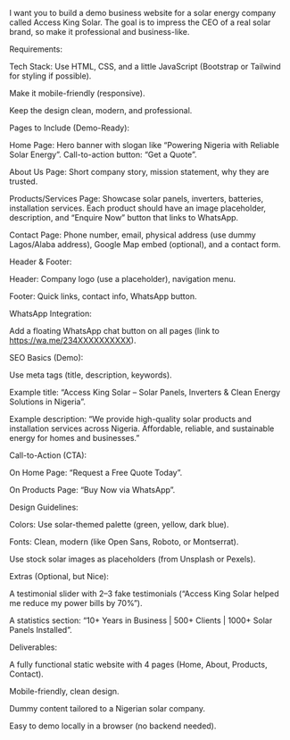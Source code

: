I want you to build a demo business website for a solar energy company called Access King Solar. The goal is to impress the CEO of a real solar brand, so make it professional and business-like.

Requirements:

Tech Stack: Use HTML, CSS, and a little JavaScript (Bootstrap or Tailwind for styling if possible).

Make it mobile-friendly (responsive).

Keep the design clean, modern, and professional.

Pages to Include (Demo-Ready):

Home Page: Hero banner with slogan like “Powering Nigeria with Reliable Solar Energy”. Call-to-action button: “Get a Quote”.

About Us Page: Short company story, mission statement, why they are trusted.

Products/Services Page: Showcase solar panels, inverters, batteries, installation services. Each product should have an image placeholder, description, and “Enquire Now” button that links to WhatsApp.

Contact Page: Phone number, email, physical address (use dummy Lagos/Alaba address), Google Map embed (optional), and a contact form.

Header & Footer:

Header: Company logo (use a placeholder), navigation menu.

Footer: Quick links, contact info, WhatsApp button.

WhatsApp Integration:

Add a floating WhatsApp chat button on all pages (link to https://wa.me/234XXXXXXXXXX).

SEO Basics (Demo):

Use meta tags (title, description, keywords).

Example title: “Access King Solar – Solar Panels, Inverters & Clean Energy Solutions in Nigeria”.

Example description: “We provide high-quality solar products and installation services across Nigeria. Affordable, reliable, and sustainable energy for homes and businesses.”

Call-to-Action (CTA):

On Home Page: “Request a Free Quote Today”.

On Products Page: “Buy Now via WhatsApp”.

Design Guidelines:

Colors: Use solar-themed palette (green, yellow, dark blue).

Fonts: Clean, modern (like Open Sans, Roboto, or Montserrat).

Use stock solar images as placeholders (from Unsplash or Pexels).

Extras (Optional, but Nice):

A testimonial slider with 2–3 fake testimonials (“Access King Solar helped me reduce my power bills by 70%”).

A statistics section: “10+ Years in Business | 500+ Clients | 1000+ Solar Panels Installed”.

Deliverables:

A fully functional static website with 4 pages (Home, About, Products, Contact).

Mobile-friendly, clean design.

Dummy content tailored to a Nigerian solar company.

Easy to demo locally in a browser (no backend needed).